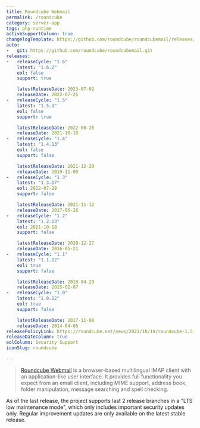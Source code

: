 ```yaml
---
title: Roundcube Webmail
permalink: /roundcube
category: server-app
tags: php-runtime
activeSupportColumn: true
changelogTemplate: https://github.com/roundcube/roundcubemail/releases/tag/__LATEST__
auto:
-   git: https://github.com/roundcube/roundcubemail.git
releases:
-   releaseCycle: "1.6"
    latest: "1.6.2"
    eol: false
    support: true

    latestReleaseDate: 2023-07-02
    releaseDate: 2022-07-25
-   releaseCycle: "1.5"
    latest: "1.5.3"
    eol: false
    support: true

    latestReleaseDate: 2022-06-26
    releaseDate: 2021-10-18
-   releaseCycle: "1.4"
    latest: "1.4.13"
    eol: false
    support: false

    latestReleaseDate: 2021-12-29
    releaseDate: 2019-11-09
-   releaseCycle: "1.3"
    latest: "1.3.17"
    eol: 2022-07-28
    support: false

    latestReleaseDate: 2021-11-12
    releaseDate: 2017-06-26
-   releaseCycle: "1.2"
    latest: "1.2.13"
    eol: 2021-10-18
    support: false

    latestReleaseDate: 2020-12-27
    releaseDate: 2016-05-21
-   releaseCycle: "1.1"
    latest: "1.1.12"
    eol: true
    support: false

    latestReleaseDate: 2018-04-29
    releaseDate: 2015-02-07
-   releaseCycle: "1.0"
    latest: "1.0.12"
    eol: true
    support: false

    latestReleaseDate: 2017-11-08
    releaseDate: 2014-04-05
releasePolicyLink: https://roundcube.net/news/2021/10/18/roundcube-1.5.0-released
releaseDateColumn: true
eolColumn: Security Support
iconSlug: roundcube

---
```


> [Roundcube Webmail](https://roundcube.net/) is a browser-based multilingual IMAP client with an application-like user interface.
> It provides full functionality you expect from an email client, including MIME support, address book, folder manipulation, message searching and spell checking.

As of the last release, the project supports last 2 release branches in a "LTS low maintenance mode", which only includes important security updates only. Regular improvement updates are only available on the latest stable release.
